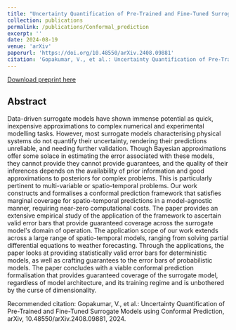 ```yaml
---
title: "Uncertainty Quantification of Pre-Trained and Fine-Tuned Surrogate Models using Conformal Prediction"
collection: publications
permalink: /publications/Conformal_prediction
excerpt: ''
date: 2024-08-19
venue: 'arXiv'
paperurl: 'https://doi.org/10.48550/arXiv.2408.09881'
citation: 'Gopakumar, V., et al.: Uncertainty Quantification of Pre-Trained and Fine-Tuned Surrogate Models using Conformal Prediction, 2024.'
---
```

<!-- This paper is about the number 1. The number 2 is left for future work. -->

[Download preprint here](https://doi.org/10.48550/arXiv.2408.09881)

## Abstract 
Data-driven surrogate models have shown immense potential as quick, inexpensive approximations to complex numerical and experimental modelling tasks. However, most surrogate models characterising physical systems do not quantify their uncertainty, rendering their predictions unreliable, and needing further validation. Though Bayesian approximations offer some solace in estimating the error associated with these models, they cannot provide they cannot provide guarantees, and the quality of their inferences depends on the availability of prior information and good approximations to posteriors for complex problems. This is particularly pertinent to multi-variable or spatio-temporal problems. Our work constructs and formalises a conformal prediction framework that satisfies marginal coverage for spatio-temporal predictions in a model-agnostic manner, requiring near-zero computational costs. The paper provides an extensive empirical study of the application of the framework to ascertain valid error bars that provide guaranteed coverage across the surrogate model's domain of operation. The application scope of our work extends across a large range of spatio-temporal models, ranging from solving partial differential equations to weather forecasting. Through the applications, the paper looks at providing statistically valid error bars for deterministic models, as well as crafting guarantees to the error bars of probabilistic models. The paper concludes with a viable conformal prediction formalisation that provides guaranteed coverage of the surrogate model, regardless of model architecture, and its training regime and is unbothered by the curse of dimensionality.

Recommended citation: Gopakumar, V., et al.: Uncertainty Quantification of Pre-Trained and Fine-Tuned Surrogate Models using Conformal Prediction, arXiv, 10.48550/arXiv.2408.09881, 2024.